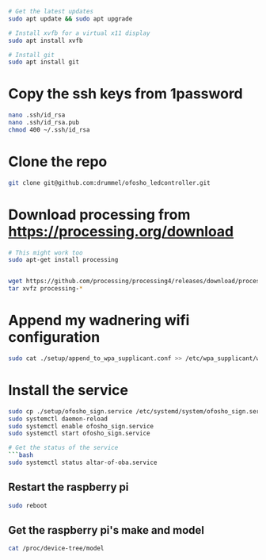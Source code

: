 ```bash
# Get the latest updates
sudo apt update && sudo apt upgrade

# Install xvfb for a virtual x11 display
sudo apt install xvfb

# Install git
sudo apt install git
```

# Copy the ssh keys from 1password

```bash
nano .ssh/id_rsa
nano .ssh/id_rsa.pub
chmod 400 ~/.ssh/id_rsa
```

# Clone the repo

```bash
git clone git@github.com:drummel/ofosho_ledcontroller.git
```

# Download processing from https://processing.org/download

```bash
# This might work too
sudo apt-get install processing


wget https://github.com/processing/processing4/releases/download/processing-1293-4.3/processing-4.3-linux-arm64.tgz
tar xvfz processing-*
```

# Append my wadnering wifi configuration

```bash
sudo cat ./setup/append_to_wpa_supplicant.conf >> /etc/wpa_supplicant/wpa_supplicant.conf
```

# Install the service

````bash
sudo cp ./setup/ofosho_sign.service /etc/systemd/system/ofosho_sign.service
sudo systemctl daemon-reload
sudo systemctl enable ofosho_sign.service
sudo systemctl start ofosho_sign.service

# Get the status of the service
```bash
sudo systemctl status altar-of-oba.service
````

## Restart the raspberry pi

```bash
sudo reboot
```

## Get the raspberry pi's make and model

```bash
cat /proc/device-tree/model
```
